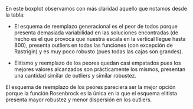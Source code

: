 En este boxplot observamos con más claridad aquello que notamos desde la tabla:

* El esquema de reemplazo generacional es el peor de todos porque presenta demasiada variabilidad en las soluciones encontradas (de hecho es el que provoca que nuestra escala en la vertical llegue hasta 800), presenta outliers en todas las funciones (con excepción de Rastrigin) y es muy poco robusto (pues todas las cajas son grandes).

* Elitismo y reemplazo de los peores quedan casi empatados pues los mejores valores alcanzados son prácticamente los mismos, presentan una cantidad similar de outliers y similar robustez.

El esquema de reemplazo de los peores pareciera ser la mejor opción porque la función Rosenbrock es la única en la que el esquema elitista presenta mayor robustez y menor dispersión en los outliers. 
